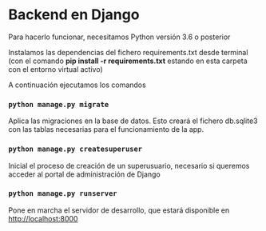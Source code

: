 # Backend en Django

Para hacerlo funcionar, necesitamos Python versión 3.6 o posterior

Instalamos las dependencias del fichero requirements.txt desde terminal (con el comando **pip install -r requirements.txt** estando en esta carpeta con el entorno virtual activo)

A continuación ejecutamos los comandos

### `python manage.py migrate`

Aplica las migraciones en la base de datos. Esto creará el fichero db.sqlite3 con las tablas necesarias para el funcionamiento de la app.

### `python manage.py createsuperuser`

Inicial el proceso de creación de un superusuario, necesario si queremos acceder al portal de administración de Django
 
 ### `python manage.py runserver`

Pone en marcha el servidor de desarrollo, que estará disponible en [http://localhost:8000](http://localhost:8000)